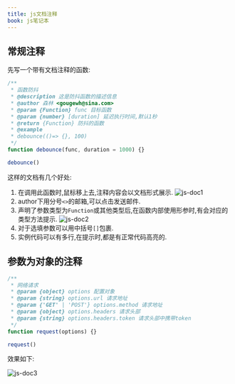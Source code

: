 ```yaml
---
title: js文档注释
book: js笔记本
---
```


## 常规注释

先写一个带有文档注释的函数:

```js
/**
 * 函数防抖
 * @description 这是防抖函数的描述信息
 * @author 森林 <gougewh@sina.com>
 * @param {Function} func 目标函数
 * @param {number} [duration] 延迟执行时间,默认1秒
 * @return {Function} 防抖的函数
 * @example
 * debounce(()=> {}, 100)
 */ 
function debounce(func, duration = 1000) {}

debounce()
```

这样的文档有几个好处:
1. 在调用此函数时,鼠标移上去,注释内容会以文档形式展示.
![js-doc1](/docImg/js-doc1.png)
2. author下用分号`<>`的邮箱,可以点击发送邮件.
3. 声明了参数类型为`Function`或其他类型后,在函数内部使用形参时,有会对应的类型方法提示.
![js-doc2](/docImg/js-doc2.png)
4. 对于选填参数可以用中括号`[]`包裹.
5. 实例代码可以有多行,在提示时,都是有正常代码高亮的.

## 参数为对象的注释

```js
/**
 * 网络请求
 * @param {object} options 配置对象
 * @param {string} options.url 请求地址
 * @param {'GET' | 'POST'} options.method 请求地址
 * @param {object} options.headers 请求头部
 * @param {string} options.headers.token 请求头部中携带token
 */ 
function request(options) {}

request()
```

效果如下:

![js-doc3](/docImg/js-doc3.png)


